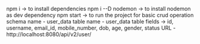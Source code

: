 npm i -> to install dependencies
npm i --D nodemon -> to install nodemon as dev dependency
npm start -> to run the project
for basic crud operation
  schema name - user_data
  table name - user_data
  table fields -> id, username, email_id, mobile_number, dob, age, gender, status
URL - http://localhost:8080/api/v2/user/
